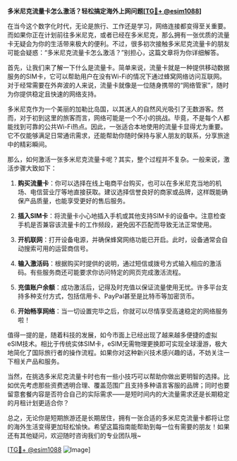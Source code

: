 **多米尼克流量卡怎么激活？轻松搞定海外上网问题[[TG💪+ @esim1088](https://t.me/s/esim1088)]**

在当今这个数字化时代，无论是旅行、工作还是学习，网络连接都变得至关重要。而如果你正在计划前往多米尼克，或者已经在多米尼克，那么拥有一张优质的流量卡无疑会为你的生活带来极大的便利。不过，很多初次接触多米尼克流量卡的朋友可能会疑惑：“多米尼克流量卡怎么激活？”别担心，这篇文章将为你详细解答。

首先，让我们来了解一下什么是流量卡。简单来说，流量卡就是一种提供移动数据服务的SIM卡，它可以帮助用户在没有Wi-Fi的情况下通过蜂窝网络访问互联网。对于经常需要在外奔波的人来说，流量卡就像是一位随身携带的“网络管家”，随时为你提供稳定且快速的网络支持。

多米尼克作为一个美丽的加勒比岛国，以其迷人的自然风光吸引了无数游客。然而，对于初到这里的旅客而言，网络可能是一个不小的挑战。毕竟，不是每个人都能找到可靠的公共Wi-Fi热点。因此，一张适合本地使用的流量卡显得尤为重要。它不仅能够满足日常通讯需求，还能帮助你随时保持与家人朋友的联系，分享旅途中的精彩瞬间。

那么，如何激活一张多米尼克流量卡呢？其实，整个过程并不复杂。一般来说，激活步骤大致如下：

1. **购买流量卡**：你可以选择在线上电商平台购买，也可以在多米尼克当地的机场、电信营业厅等地直接获取。建议选择信誉良好的商家或品牌，这样既能确保产品质量，也能享受更好的售后服务。

2. **插入SIM卡**：将流量卡小心地插入手机或其他支持SIM卡的设备中。注意检查手机是否兼容该流量卡的工作频段，避免因不匹配而导致无法正常使用。

3. **开机联网**：打开设备电源，并确保蜂窝网络功能已开启。此时，设备通常会自动搜索可用的运营商信号。

4. **输入激活码**：根据购买时提供的说明，通过短信或拨号方式输入相应的激活码。有些服务商还可能要求你访问特定的网页完成激活流程。

5. **充值账户余额**：成功激活后，记得及时充值以保证流量使用无忧。许多平台支持多种支付方式，包括信用卡、PayPal甚至是比特币等加密货币。

6. **开始畅享网络**：当一切设置完毕之后，你就可以尽情享受高速稳定的网络服务啦！

值得一提的是，随着科技的发展，如今市面上已经出现了越来越多便捷的虚拟eSIM技术。相比于传统实体SIM卡，eSIM无需物理更换即可实现全球漫游，极大地简化了国际旅行者的操作流程。如果你对这种新兴技术感兴趣的话，不妨关注一下相关产品和服务。

当然，在挑选多米尼克流量卡时也有一些小技巧可以帮助你做出更明智的选择。比如优先考虑那些资费透明合理、覆盖范围广且支持多种语言客服的品牌；同时也要留意套餐内容是否符合自己的实际需求——是短时间内的大流量需求还是长期稳定的月租计划更适合你？

总之，无论你是短期旅游还是长期居住，拥有一张合适的多米尼克流量卡都将让您的海外生活变得更加轻松愉快。希望这篇指南能帮助到每一位有需要的朋友！如果还有其他疑问，欢迎随时咨询我们的专业团队哦~

[[TG💪+ @esim1088](https://t.me/s/esim1088) ![Image](https://i.postimg.cc/4NQfJmqS/Snipaste-2025-05-13-00-14-12.png)]